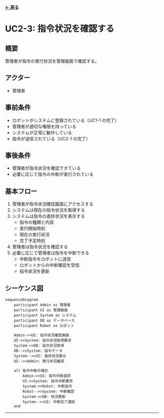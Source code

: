 **[← 戻る](index.md)**

# UC2-3: 指令状況を確認する

## 概要

管理者が指令の実行状況を管理画面で確認する。

## アクター

- 管理者

## 事前条件

- ロボットがシステムに登録されている（UC1-1 の完了）
- 管理者が適切な権限を持っている
- システムが正常に動作している
- 指令が送信されている（UC2-1 の完了）

## 事後条件

- 管理者が指令状況を確認できている
- 必要に応じて指令の中断が実行されている

## 基本フロー

1. 管理者が指令状況確認画面にアクセスする
2. システムは現在の指令状況を取得する
3. システムは指令の進捗状況を表示する
   - 指令の種類と内容
   - 実行開始時刻
   - 現在の実行状況
   - 完了予定時刻
4. 管理者は指令状況を確認する
5. 必要に応じて管理者は指令を中断できる
   - 中断指令をロボットに送信
   - ロボットからの中断確認を受信
   - 指令状況を更新

## シーケンス図

```mermaid
sequenceDiagram
    participant Admin as 管理者
    participant UI as 管理画面
    participant System as システム
    participant DB as データベース
    participant Robot as ロボット

    Admin->>UI: 指令状況確認画面
    UI->>System: 指令状況取得要求
    System->>DB: 指令状況取得
    DB-->>System: 指令データ
    System-->>UI: 進捗状況表示
    UI-->>Admin: 実行状況確認

    alt 指令中断の場合
        Admin->>UI: 指令中断選択
        UI->>System: 指令中断要求
        System->>Robot: 中断指令
        Robot-->>System: 中断確認
        System->>DB: 状況更新
        System-->>UI: 中断完了通知
    end
```

---
